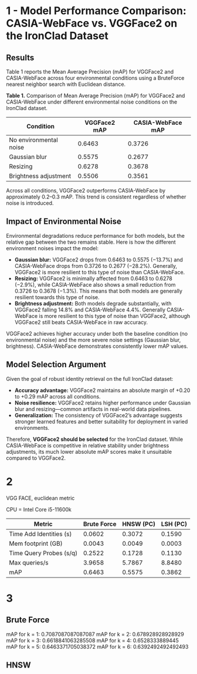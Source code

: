 # 1 - Model Performance Comparison: CASIA-WebFace vs. VGGFace2 on the IronClad Dataset


## Results

Table 1 reports the Mean Average Precision (mAP) for VGGFace2 and CASIA-WebFace across four environmental conditions using a BruteForce nearest neighbor search with Euclidean distance.

**Table 1.** Comparison of Mean Average Precision (mAP) for VGGFace2 and CASIA-WebFace under different environmental noise conditions on the IronClad dataset.

| Condition              | VGGFace2 mAP | CASIA-WebFace mAP |
|------------------------|--------------|-------------------|
| No environmental noise | 0.6463       | 0.3726            |
| Gaussian blur          | 0.5575       | 0.2677            |
| Resizing               | 0.6278       | 0.3678            |
| Brightness adjustment  | 0.5506       | 0.3561            |

Across all conditions, VGGFace2 outperforms CASIA-WebFace by approximately 0.2–0.3 mAP. This trend is consistent regardless of whether noise is introduced.

## Impact of Environmental Noise

Environmental degradations reduce performance for both models, but the relative gap between the two remains stable. Here is how the different environment noises impact the model:

* **Gaussian blur:** VGGFace2 drops from 0.6463 to 0.5575 (−13.7%) and CASIA-WebFace drops from 0.3726 to 0.2677 (−28.2%). Generally, VGGFace2 is more resilient to this type of noise than CASIA-WebFace.
* **Resizing:** VGGFace2 is minimally affected from 0.6463 to 0.6278 (−2.9%), while CASIA-WebFace also shows a small reduction from 0.3726 to 0.3678 (−1.3%). This means that both models are generally resilient towards this type of noise.
* **Brightness adjustment:** Both models degrade substantially, with VGGFace2 falling 14.8% and CASIA-WebFace 4.4%. Generally CASIA-WebFace is more resilient to this type of noise than VGGFace2, although VGGFace2 still beats CASIA-WebFace in raw accuracy.

VGGFace2 achieves higher accuracy under both the baseline condition (no environmental noise) and the more severe noise settings (Gaussian blur, brightness). CASIA-WebFace demonstrates consistently lower mAP values.

## Model Selection Argument

Given the goal of robust identity retrieval on the full IronClad dataset:

* **Accuracy advantage:** VGGFace2 maintains an absolute margin of +0.20 to +0.29 mAP across all conditions.
* **Noise resilience:** VGGFace2 retains higher performance under Gaussian blur and resizing—common artifacts in real-world data pipelines.
* **Generalization:** The consistency of VGGFace2’s advantage suggests stronger learned features and better suitability for deployment in varied environments.

Therefore, **VGGFace2 should be selected** for the IronClad dataset. While CASIA-WebFace is competitive in relative stability under brightness adjustments, its much lower absolute mAP scores make it unsuitable compared to VGGFace2.


# 2
VGG FACE, euclidean metric

CPU = Intel Core i5-11600k

| Metric                  | Brute Force | HNSW (PC) | LSH (PC) |
|-------------------------|-------------|-----------|----------|
| Time Add Identities (s) | 0.0602      | 0.3072    | 0.1590   |
| Mem footprint (GB)      | 0.0043      | 0.0049    | 0.0003   |
| Time Query Probes (s/q) | 0.2522      | 0.1728    | 0.1130   |
| Max queries/s           | 3.9658      | 5.7867    | 8.8480   |
| mAP                     | 0.6463      | 0.5575    | 0.3862   |


# 3
## Brute Force
mAP for k = 1: 0.7087087087087087
mAP for k = 2: 0.678928928928929
mAP for k = 3: 0.6618841063285508
mAP for k = 4: 0.6528333889445
mAP for k = 5: 0.6463371705038372
mAP for k = 6: 0.6392492492492493

## HNSW
